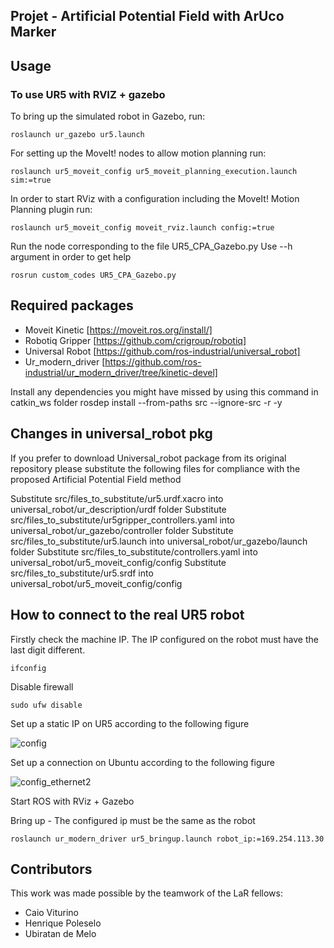 ## Projet - Artificial Potential Field with ArUco Marker

## Usage
### To use UR5 with RVIZ + gazebo

To bring up the simulated robot in Gazebo, run:

`roslaunch ur_gazebo ur5.launch`

For setting up the MoveIt! nodes to allow motion planning run:

`roslaunch ur5_moveit_config ur5_moveit_planning_execution.launch sim:=true`

In order to start RViz with a configuration including the MoveIt! Motion Planning plugin run:

`roslaunch ur5_moveit_config moveit_rviz.launch config:=true`

Run the node corresponding to the file UR5_CPA_Gazebo.py
Use --h argument in order to get help

`rosrun custom_codes UR5_CPA_Gazebo.py`

## Required packages

- Moveit Kinetic [https://moveit.ros.org/install/]
- Robotiq Gripper [https://github.com/crigroup/robotiq]
- Universal Robot [https://github.com/ros-industrial/universal_robot]
- Ur_modern_driver [https://github.com/ros-industrial/ur_modern_driver/tree/kinetic-devel]

Install any dependencies you might have missed by using this command in catkin_ws folder
rosdep install --from-paths src --ignore-src -r -y

## Changes in universal_robot pkg

If you prefer to download Universal_robot package from its original repository please substitute the following files for compliance with the proposed Artificial Potential Field method

Substitute src/files_to_substitute/ur5.urdf.xacro into universal_robot/ur_description/urdf folder
Substitute src/files_to_substitute/ur5gripper_controllers.yaml into universal_robot/ur_gazebo/controller folder
Substitute src/files_to_substitute/ur5.launch into universal_robot/ur_gazebo/launch folder
Substitute src/files_to_substitute/controllers.yaml into universal_robot/ur5_moveit_config/config
Substitute src/files_to_substitute/ur5.srdf into universal_robot/ur5_moveit_config/config

## How to connect to the real UR5 robot

Firstly check the machine IP. The IP configured on the robot must have the last digit different.

`ifconfig`

Disable firewall

`sudo ufw disable`

Set up a static IP on UR5 according to the following figure

![config](https://user-images.githubusercontent.com/28100951/71323978-2ca7d380-24b8-11ea-954c-940b009cfd93.jpg)

Set up a connection on Ubuntu according to the following figure

![config_ethernet2](https://user-images.githubusercontent.com/28100951/71323962-fe29f880-24b7-11ea-86dc-756729932de4.jpg)

Start ROS with RViz + Gazebo

Bring up - The configured ip must be the same as the robot

`roslaunch ur_modern_driver ur5_bringup.launch robot_ip:=169.254.113.30`

## Contributors

This work was made possible by the teamwork of the LaR fellows:
- Caio Viturino
- Henrique Poleselo
- Ubiratan de Melo

